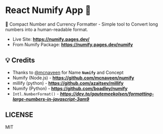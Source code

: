 # React Numify App 🔢  

🔢 Compact Number and Currency Formatter - Simple tool to Convert long numbers into a human-readable format.  

- Live Site: **<https://numify.pages.dev/>**
- From Numify Package: **<https://numify.pages.dev/numify>**  

## 💡 Credits

- Thanks to [@mcnaveen](https://github.com/mcnaveen) for Name **`Numify`** and Concept
- Numify (Node.js) - **<https://github.com/mcnaveen/numify>**
- millify (python) - **<https://github.com/azaitsev/millify>**
- Numify (Python) - **<https://github.com/boadley/numify>**
- `Intl.NumberFormat()` - ***<https://dev.to/gautemeekolsen/formatting-large-numbers-in-javascript-3am9>***  

## LICENSE

MIT
